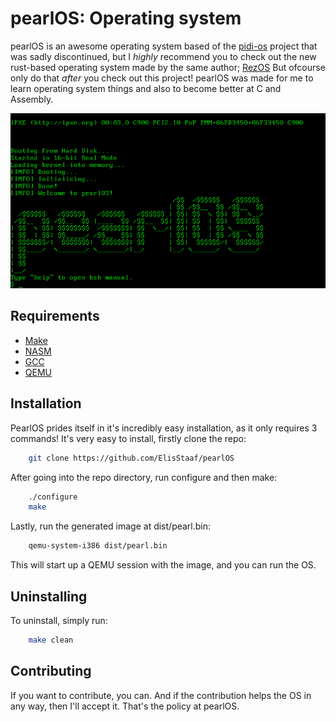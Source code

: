 pearlOS: Operating system
=========================
pearlOS is an awesome operating system based of the [pidi-os](https://github.com/GandelXIV/pidi-os)
project that was sadly discontinued, but I *highly* recommend you to check out the new rust-based
operating system made by the same author; [RezOS](https://github.com/GandelXIV/RezOS)
But ofcourse only do that *after* you check out this project! pearlOS was made
for me to learn operating system things and also to become better at C and Assembly.

[![pearlOS](https://github.com/ElisStaaf/pearlOS/raw/main/prod/boot.png)](https://github.com/ElisStaaf/pearlOS)

Requirements
------------
* [Make](https://www.gnu.org/software/make)
* [NASM](https://nasm.us)
* [GCC](https://gcc.gnu.org)
* [QEMU](https://www.qemu.org)

Installation
------------
PearlOS prides itself in it's incredibly easy installation, as it only requires 3 commands!
It's very easy to install, firstly clone the repo:
```sh
    git clone https://github.com/ElisStaaf/pearlOS
```
After going into the repo directory, run configure and then make:
```sh
    ./configure
    make
```
Lastly, run the generated image at dist/pearl.bin:
```sh
    qemu-system-i386 dist/pearl.bin
```
This will start up a QEMU session with the image, and you
can run the OS.

Uninstalling
------------
To uninstall, simply run:
```sh
    make clean
```

Contributing
------------
If you want to contribute, you can. And if the contribution helps the OS in any way,
then I'll accept it. That's the policy at pearlOS.
